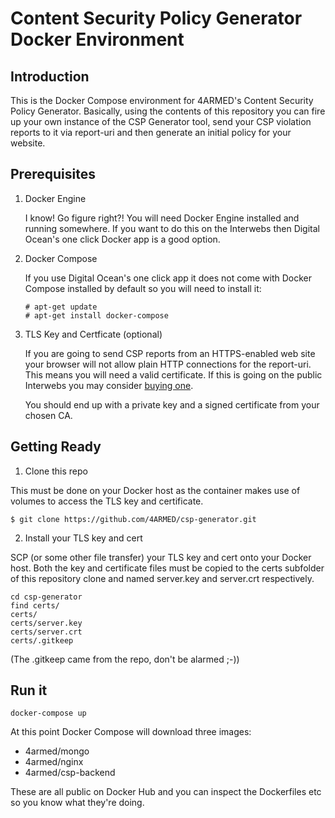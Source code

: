 # Content Security Policy Generator Docker Environment

## Introduction

This is the Docker Compose environment for 4ARMED's Content Security Policy Generator. Basically, using the contents of this repository you can fire up your own instance of the CSP Generator tool, send your CSP violation reports to it via report-uri and then generate an initial policy for your website.

## Prerequisites

1. Docker Engine

   I know! Go figure right?! You will need Docker Engine installed and running somewhere. If you want to do this on the Interwebs then Digital Ocean's one click Docker app is a good option.

2. Docker Compose

   If you use Digital Ocean's one click app it does not come with Docker Compose installed by default so you will need to install it:

   ```shell
   # apt-get update
   # apt-get install docker-compose
   ```

3. TLS Key and Certficate (optional)

   If you are going to send CSP reports from an HTTPS-enabled web site your browser will not allow plain HTTP connections for the report-uri. This means you will need a valid certificate. If this is going on the public Interwebs you may consider [buying one](https://www.namecheap.com/security/ssl-certificates.aspx).

   You should end up with a private key and a signed certificate from your chosen CA.

## Getting Ready

1. Clone this repo

This must be done on your Docker host as the container makes use of volumes to access the TLS key and certificate. 

```shell
$ git clone https://github.com/4ARMED/csp-generator.git
```

2. Install your TLS key and cert

SCP (or some other file transfer) your TLS key and cert onto your Docker host. Both the key and certificate files must be copied to the certs subfolder of this repository clone and named server.key and server.crt respectively.

```shell 
cd csp-generator
find certs/
certs/
certs/server.key
certs/server.crt
certs/.gitkeep
```

(The .gitkeep came from the repo, don't be alarmed ;-))

## Run it

```shell
docker-compose up
```

At this point Docker Compose will download three images:

* 4armed/mongo
* 4armed/nginx
* 4armed/csp-backend

These are all public on Docker Hub and you can inspect the Dockerfiles etc so you know what they're doing.


